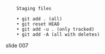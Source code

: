         Staging files

        • git add . (all)
        • git reset HEAD
        • git add -u . (only tracked)
        • git add -A (all with deletes)

















































































slide 007
